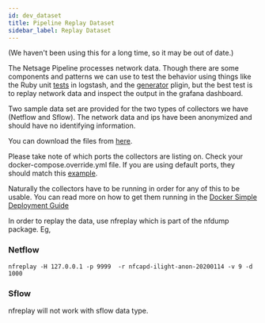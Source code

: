 ```yaml
---
id: dev_dataset
title: Pipeline Replay Dataset
sidebar_label: Replay Dataset
---
```


(We haven't been using this for a long time, so it may be out of date.)

The Netsage Pipeline processes network data.  Though there are some components and patterns we can use to test 
the behavior using things like the Ruby unit [tests](https://github.com/netsage-project/netsage-pipeline/tree/master/conf-logstash/ruby/spec) in logstash, and the [generator](https://www.elastic.co/guide/en/logstash/current/plugins-inputs-generator.html) pligin, but the best 
test is to replay network data and inspect the output in the grafana dashboard. 

Two sample data set are provided for the two types of collectors we have (Netflow and Sflow).  The network data and ips have been anonymized and should have no identifying information. 

You can download the files from [here](https://drive.google.com/drive/folders/19fzY5EVoKwtYUaiBJq5OxAR82yDY0taG).

Please take note of which ports the collectors are listing on.  Check your docker-compose.override.yml file. If you are using default ports, they should match this [example](https://github.com/netsage-project/netsage-pipeline/blob/master/docker-compose.override_example.yml). 

Naturally the collectors have to be running in order for any of this to be usable.  You can read more on how to get them running in the [Docker Simple Deployment Guide](../deploy/docker_install_simple.md#running-the-collectors)  

In order to replay the data, use nfreplay which is part of the nfdump package. Eg,

### Netflow

```
nfreplay -H 127.0.0.1 -p 9999  -r nfcapd-ilight-anon-20200114 -v 9 -d 1000
```

### Sflow

nfreplay will not work with sflow data type.


